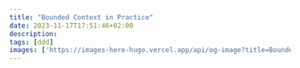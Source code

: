 ```yaml
---
title: "Bounded Context in Practice"
date: 2023-11-17T17:51:46+02:00
description: 
tags: [ddd]
images: ['https://images-here-hugo.vercel.app/api/og-image?title=Bounded+Context+in+Practice']
---
```


